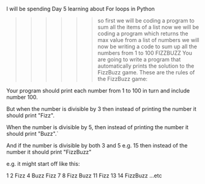 I will be spending Day 5 learning about For loops in Python

> > > > > > so first we will be coding a program to sum all the items of a list
> > > > > > now we will be coding a program which returns the max value from a list of numbers
> > > > > > we will now be writing a code to sum up all the numbers from 1 to 100
> > > > > > FIZZBUZZ
> > > > > > You are going to write a program that automatically prints the solution to the FizzBuzz game. These are the rules of the FizzBuzz game:

Your program should print each number from 1 to 100 in turn and include number 100.

But when the number is divisible by 3 then instead of printing the number it should print "Fizz".

When the number is divisible by 5, then instead of printing the number it should print "Buzz".`

And if the number is divisible by both 3 and 5 e.g. 15 then instead of the number it should print "FizzBuzz"

e.g. it might start off like this:

1
2
Fizz
4
Buzz
Fizz
7
8
Fizz
Buzz
11
Fizz
13
14
FizzBuzz
...etc
